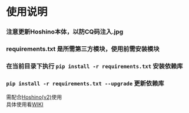 # 使用说明
### 注意更新Hoshino本体，以防CQ码注入.jpg<br>
### requirements.txt 是所需第三方模块，使用前需安装模块<br>
### 在当前目录下执行 `pip install -r requirements.txt` 安装依赖库<br>
### `pip install -r requirements.txt --upgrade` 更新依赖库<br>
需配合[Hoshino(v2)](https://github.com/Ice-Cirno/HoshinoBot)使用<br>
具体使用看[WIKI](https://github.com/mengshouer/HoshinoBot-Plugins/wiki)
